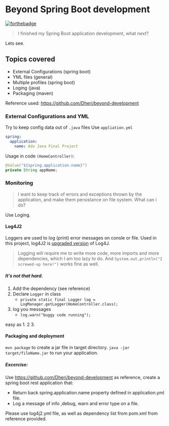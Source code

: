 # Beyond Spring Boot development

[![forthebadge](https://forthebadge.com/images/badges/check-it-out.svg)](https://forthebadge.com)
>I finished my Spring Boot application development, what next?

Lets see.
## Topics covered 
- External Configurations (spring boot)
- YML files (general)
- Multiple profiles (spring boot)
- Loging (java)
- Packaging (maven)

Reference used: https://github.com/Dheri/beyond-development

### External Configurations and YML
Try to keep config data out of `.java` files
Use `appliation.yml` 
``` yml
spring:
  application:
    name: Adv Java Final Project
``` 
Usage in code `(HomeController)`:
``` java
@Value("${spring.application.name}")
private String appName;
```


### Monitoring
>I want to keep track of errors and exceptions thrown by the application, and make them persistance on file system. What can i do?

Use Loging.


#### Log4J2
Loggers are used to log (print) error messages on consle or file. Used in this project, log4J2 is [upgraded version](https://stackoverflow.com/a/30021470/7283740) of Log4J.
> Logging will require me to write more code, more imports and more dependencies, which I am too lazy to do.
And `System.out.println("I screwed-up here!")` works fine as well.

##### It's not that hard.
1. Add the dependency (see reference)
2. Declare `Logger` in class
     * `private static final Logger log = LogManager.getLogger(HomeController.class);`
3. log you messages
     * `log.warn("buggy code running");`

 
easy as 1. 2 3.

#### Packaging and deployment
`mvn package` to create a jar file in target directory.
`java -jar target/fileName.jar` to run your application.

##### Excercise:
Use https://github.com/Dheri/beyond-development as reference, create a spring boot rest application that:
- Return back spring.application.name property defined in application.yml file.
- Log a message of info ,debug, warn and error type on a file.

Please use log4j2.yml file, as well as dependency list from pom.xml from  reference provided.
